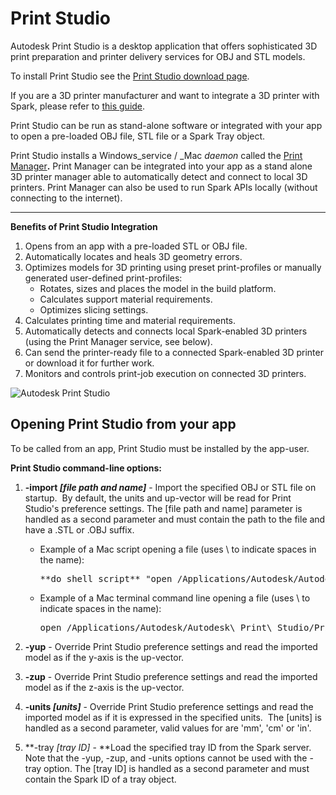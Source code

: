 # Print Studio


Autodesk Print Studio is a desktop application that offers sophisticated 3D print preparation and printer delivery services for OBJ and STL models. 

To install Print Studio see the [Print Studio download page](https://spark.autodesk.com/developers/showcase/d0716b0d-5cb4-4959-9f10-032be8591c2a).

If you are a 3D printer manufacturer<span> and want to integrate a 3D printer with Spark, please refer to [this guide](/developers/reference/printer-manufacturers/integrate-your-printer/integrate-your-printer-model "Printer Manufacturers").</span>

Print Studio can be run as stand-alone software or integrated with your app to open a pre-loaded OBJ file, STL file or a Spark Tray object.  

Print Studio installs a Windows_service / _Mac _daemon_ called the [Print Manager](/developers/reference/desktop-applications/print-manager)**.** Print Manager can be integrated into your app as a stand alone 3D printer manager able to automatically detect and connect to local 3D printers. Print Manager can also be used to run Spark APIs locally (without connecting to the internet).

* * *

**Benefits of Print Studio Integration** 

1.  Opens from an app with a pre-loaded STL or OBJ file. 
2.  Automatically locates and heals 3D geometry errors.
3.  Optimizes models for 3D printing using preset print-profiles or manually generated user-defined print-profiles:
    *   Rotates, sizes and places the model in the build platform.
    *   Calculates support material requirements.
    *   Optimizes slicing settings.
4.  Calculates printing time and material requirements.
5.  Automatically detects and connects local Spark-enabled 3D printers (using the Print Manager service, see below).
6.  Can send the printer-ready file to a connected Spark-enabled 3D printer or download it for further work.
7.  Monitors and controls print-job execution on connected 3D printers.

![Autodesk Print Studio](https://dp6mb85fgupxl.cloudfront.net/blog-prd-content/uploads/2015/07/05_preview_v02.png)

## Opening Print Studio from your app

To be called from an app, Print Studio must be installed by the app-user.

**Print Studio command-line options:**

1.  **-import _[file path and name]_** - Import the specified OBJ or STL file on startup.  By default, the units and up-vector will be read for Print Studio's preference settings. The [file path and name] parameter is handled as a second parameter and must contain the path to the file and have a .STL or .OBJ suffix. 
    *   Example of a Mac script opening a file (uses \\ to indicate spaces in the name): 

        <pre class="p1"><span class="s1">**do shell script**</span> <span class="s2">"open /Applications/Autodesk/Autodesk\\ Print\\ Studio/Print\\ Studio.app --args -import /Applications/Autodesk/mymodel.stl -units cm"</span></pre>

    *   <span class="s2">Example of a Mac terminal command line opening a file (uses \ to indicate spaces in the name):</span>

        <pre class="p1"><span class="s2">open /Applications/Autodesk/Autodesk\ Print\ Studio/Print\ Studio.app --args -import</span> /Applications/Autodesk/mymodel.stl -units mm </pre>

2.  **-yup** - Override Print Studio preference settings and read the imported model as if the y-axis is the up-vector.
3.  **-zup** - Override Print Studio preference settings and read the imported model as if the z-axis is the up-vector.
4.  **-units _[units]_** - Override Print Studio preference settings and read the imported model as if it is expressed in the specified units.  The [units] is handled as a second parameter, valid values for are 'mm', 'cm' or 'in'.
5.  **-tray _[tray ID]_ - **Load the specified tray ID from the Spark server.  Note that the -yup, -zup, and -units options cannot be used with the -tray option. The [tray ID] is handled as a second parameter and must contain the Spark ID of a tray object.
